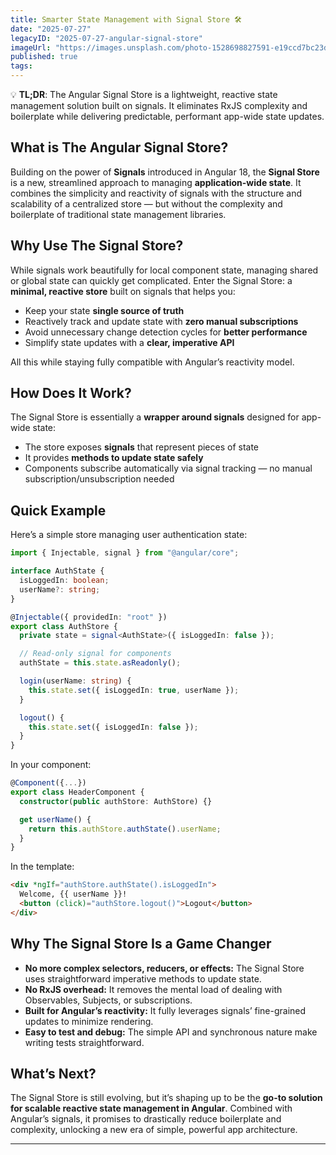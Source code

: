 ```yaml
---
title: Smarter State Management with Signal Store 🛠️
date: "2025-07-27"
legacyID: "2025-07-27-angular-signal-store"
imageUrl: "https://images.unsplash.com/photo-1528698827591-e19ccd7bc23d?q=80&w=1476&auto=format&fit=crop&ixlib=rb-4.1.0&ixid=M3wxMjA3fDB8MHxwaG90by1wYWdlfHx8fGVufDB8fHx8fA%3D%3D"
published: true
tags:
---
```


💡 **TL;DR**:
The Angular Signal Store is a lightweight, reactive state management solution built on signals. It eliminates RxJS complexity and boilerplate while delivering predictable, performant app-wide state updates.

## What is The Angular Signal Store?

Building on the power of **Signals** introduced in Angular 18, the **Signal Store** is a new, streamlined approach to managing **application-wide state**. It combines the simplicity and reactivity of signals with the structure and scalability of a centralized store — but without the complexity and boilerplate of traditional state management libraries.

## Why Use The Signal Store?

While signals work beautifully for local component state, managing shared or global state can quickly get complicated. Enter the Signal Store: a **minimal, reactive store** built on signals that helps you:

- Keep your state **single source of truth**
- Reactively track and update state with **zero manual subscriptions**
- Avoid unnecessary change detection cycles for **better performance**
- Simplify state updates with a **clear, imperative API**

All this while staying fully compatible with Angular’s reactivity model.

## How Does It Work?

The Signal Store is essentially a **wrapper around signals** designed for app-wide state:

- The store exposes **signals** that represent pieces of state
- It provides **methods to update state safely**
- Components subscribe automatically via signal tracking — no manual subscription/unsubscription needed

## Quick Example

Here’s a simple store managing user authentication state:

```ts
import { Injectable, signal } from "@angular/core";

interface AuthState {
  isLoggedIn: boolean;
  userName?: string;
}

@Injectable({ providedIn: "root" })
export class AuthStore {
  private state = signal<AuthState>({ isLoggedIn: false });

  // Read-only signal for components
  authState = this.state.asReadonly();

  login(userName: string) {
    this.state.set({ isLoggedIn: true, userName });
  }

  logout() {
    this.state.set({ isLoggedIn: false });
  }
}
```

In your component:

```ts
@Component({...})
export class HeaderComponent {
  constructor(public authStore: AuthStore) {}

  get userName() {
    return this.authStore.authState().userName;
  }
}
```

In the template:

```html
<div *ngIf="authStore.authState().isLoggedIn">
  Welcome, {{ userName }}!
  <button (click)="authStore.logout()">Logout</button>
</div>
```

## Why The Signal Store Is a Game Changer

- **No more complex selectors, reducers, or effects:** The Signal Store uses straightforward imperative methods to update state.
- **No RxJS overhead:** It removes the mental load of dealing with Observables, Subjects, or subscriptions.
- **Built for Angular’s reactivity:** It fully leverages signals’ fine-grained updates to minimize rendering.
- **Easy to test and debug:** The simple API and synchronous nature make writing tests straightforward.

## What’s Next?

The Signal Store is still evolving, but it’s shaping up to be the **go-to solution for scalable reactive state management in Angular**. Combined with Angular’s signals, it promises to drastically reduce boilerplate and complexity, unlocking a new era of simple, powerful app architecture.

---
